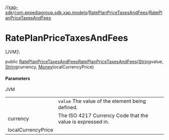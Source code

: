 //[xap-sdk](../../../index.md)/[com.expediagroup.sdk.xap.models](../index.md)/[RatePlanPriceTaxesAndFees](index.md)/[RatePlanPriceTaxesAndFees](-rate-plan-price-taxes-and-fees.md)

# RatePlanPriceTaxesAndFees

[JVM]\

public [RatePlanPriceTaxesAndFees](index.md)[RatePlanPriceTaxesAndFees](-rate-plan-price-taxes-and-fees.md)([String](https://docs.oracle.com/javase/8/docs/api/java/lang/String.html)value, [String](https://docs.oracle.com/javase/8/docs/api/java/lang/String.html)currency, [Money](../-money/index.md)localCurrencyPrice)

#### Parameters

JVM

| | |
|---|---|
|  | `value` The value of the element being defined. |
| currency | The ISO 4217 Currency Code that the value is expressed in. |
| localCurrencyPrice |
